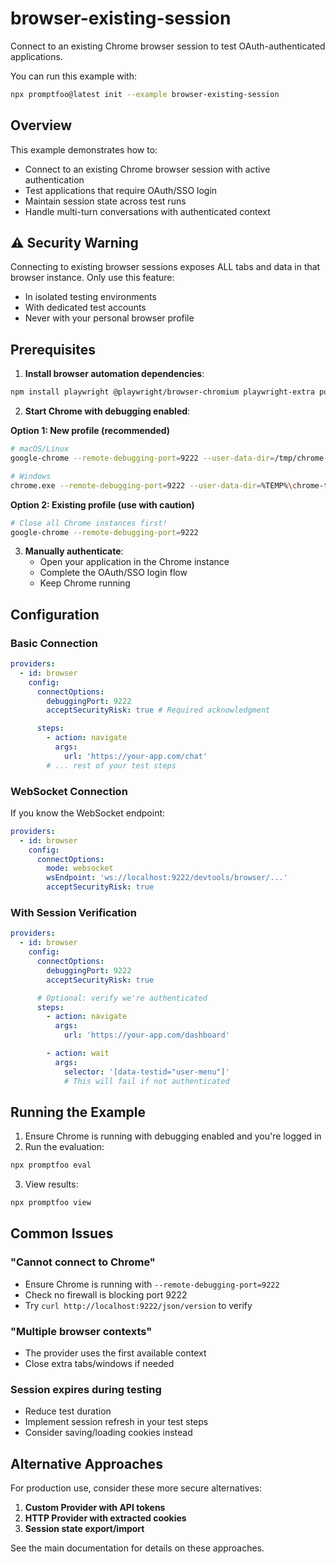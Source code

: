 # browser-existing-session

Connect to an existing Chrome browser session to test OAuth-authenticated applications.

You can run this example with:

```bash
npx promptfoo@latest init --example browser-existing-session
```

## Overview

This example demonstrates how to:

- Connect to an existing Chrome browser session with active authentication
- Test applications that require OAuth/SSO login
- Maintain session state across test runs
- Handle multi-turn conversations with authenticated context

## ⚠️ Security Warning

Connecting to existing browser sessions exposes ALL tabs and data in that browser instance. Only use this feature:

- In isolated testing environments
- With dedicated test accounts
- Never with your personal browser profile

## Prerequisites

1. **Install browser automation dependencies**:

```bash
npm install playwright @playwright/browser-chromium playwright-extra puppeteer-extra-plugin-stealth
```

2. **Start Chrome with debugging enabled**:

**Option 1: New profile (recommended)**

```bash
# macOS/Linux
google-chrome --remote-debugging-port=9222 --user-data-dir=/tmp/chrome-testing

# Windows
chrome.exe --remote-debugging-port=9222 --user-data-dir=%TEMP%\chrome-testing
```

**Option 2: Existing profile (use with caution)**

```bash
# Close all Chrome instances first!
google-chrome --remote-debugging-port=9222
```

3. **Manually authenticate**:
   - Open your application in the Chrome instance
   - Complete the OAuth/SSO login flow
   - Keep Chrome running

## Configuration

### Basic Connection

```yaml
providers:
  - id: browser
    config:
      connectOptions:
        debuggingPort: 9222
        acceptSecurityRisk: true # Required acknowledgment

      steps:
        - action: navigate
          args:
            url: 'https://your-app.com/chat'
        # ... rest of your test steps
```

### WebSocket Connection

If you know the WebSocket endpoint:

```yaml
providers:
  - id: browser
    config:
      connectOptions:
        mode: websocket
        wsEndpoint: 'ws://localhost:9222/devtools/browser/...'
        acceptSecurityRisk: true
```

### With Session Verification

```yaml
providers:
  - id: browser
    config:
      connectOptions:
        debuggingPort: 9222
        acceptSecurityRisk: true

      # Optional: verify we're authenticated
      steps:
        - action: navigate
          args:
            url: 'https://your-app.com/dashboard'

        - action: wait
          args:
            selector: '[data-testid="user-menu"]'
            # This will fail if not authenticated
```

## Running the Example

1. Ensure Chrome is running with debugging enabled and you're logged in
2. Run the evaluation:

```bash
npx promptfoo eval
```

3. View results:

```bash
npx promptfoo view
```

## Common Issues

### "Cannot connect to Chrome"

- Ensure Chrome is running with `--remote-debugging-port=9222`
- Check no firewall is blocking port 9222
- Try `curl http://localhost:9222/json/version` to verify

### "Multiple browser contexts"

- The provider uses the first available context
- Close extra tabs/windows if needed

### Session expires during testing

- Reduce test duration
- Implement session refresh in your test steps
- Consider saving/loading cookies instead

## Alternative Approaches

For production use, consider these more secure alternatives:

1. **Custom Provider with API tokens**
2. **HTTP Provider with extracted cookies**
3. **Session state export/import**

See the main documentation for details on these approaches.
